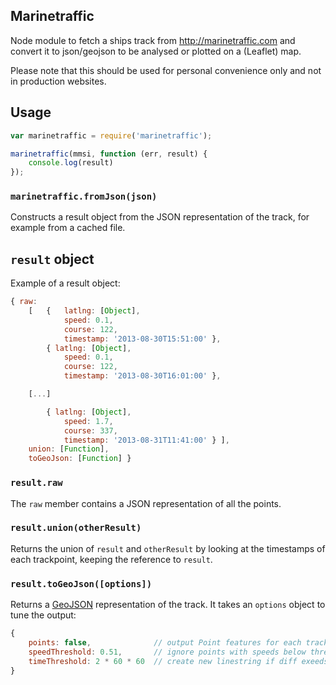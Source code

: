 ## Marinetraffic

Node module to fetch a ships track from http://marinetraffic.com and convert it to json/geojson to be analysed or plotted on a (Leaflet) map.

Please note that this should be used for personal convenience only and not in production websites.

## Usage

```JavaScript
var marinetraffic = require('marinetraffic');

marinetraffic(mmsi, function (err, result) {
	console.log(result)
});
```

### `marinetraffic.fromJson(json)`
Constructs a result object from the JSON representation of the track, for example from a cached file.

## `result` object
Example of a result object:
```JavaScript
{ raw:
	[	{	latlng: [Object],
			speed: 0.1,
			course: 122,
			timestamp: '2013-08-30T15:51:00' },
		{ latlng: [Object],
			speed: 0.1,
			course: 122,
			timestamp: '2013-08-30T16:01:00' },

	[...]

		{ latlng: [Object],
			speed: 1.7,
			course: 337,
			timestamp: '2013-08-31T11:41:00' } ],
	union: [Function],
	toGeoJson: [Function] }
```

### `result.raw`
The `raw` member contains a JSON representation of all the points.

### `result.union(otherResult)`
Returns the union of `result` and `otherResult` by looking at the timestamps of each trackpoint, keeping the reference to `result`.

### `result.toGeoJson([options])`
Returns a [GeoJSON](http://geojson.org/) representation of the track. It takes an `options` object to tune the output:

```JavaScript
{
	points: false,              // output Point features for each track point
	speedThreshold: 0.51,       // ignore points with speeds below threshold,
	timeThreshold: 2 * 60 * 60  // create new linestring if diff exeeds 2h
}
```

